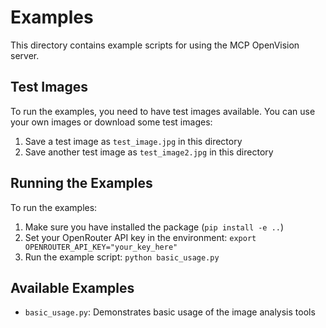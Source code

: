 # Examples

This directory contains example scripts for using the MCP OpenVision server.

## Test Images

To run the examples, you need to have test images available. You can use your own images or download some test images:

1. Save a test image as `test_image.jpg` in this directory
2. Save another test image as `test_image2.jpg` in this directory

## Running the Examples

To run the examples:

1. Make sure you have installed the package (`pip install -e ..`)
2. Set your OpenRouter API key in the environment: `export OPENROUTER_API_KEY="your_key_here"`
3. Run the example script: `python basic_usage.py`

## Available Examples

- `basic_usage.py`: Demonstrates basic usage of the image analysis tools
